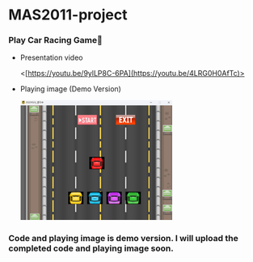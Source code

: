 MAS2011-project
=============
### Play Car Racing Game🚗

* Presentation video
  
  <[https://youtu.be/9ylLP8C-6PA](https://youtu.be/4LRG0H0AfTc)>

* Playing image (Demo Version)
  
  <img src="playingdemo.png" width="300px" height="px"></img>

### Code and playing image is demo version. I will upload the completed code and playing image soon.
